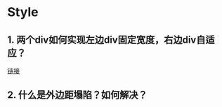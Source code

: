 # Style

<TOC/>

## 1. 两个div如何实现左边div固定宽度，右边div自适应？

[链接](https://lijiahao8898.github.io/question/)

## 2. 什么是外边距塌陷？如何解决？
